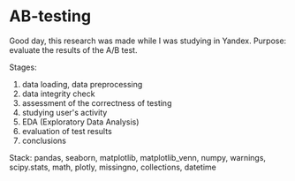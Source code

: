 # AB-testing

Good day, this research was made while I was studying in Yandex.
Purpose: evaluate the results of the A/B test.

Stages: 
1) data loading, data preprocessing
2) data integrity check
3) assessment of the correctness of testing
4) studying user's activity
5) EDA (Exploratory Data Analysis)
6) evaluation of test results
7) conclusions
   
Stack: pandas, seaborn, matplotlib, matplotlib_venn, numpy, warnings, scipy.stats, math, plotly, missingno, collections, datetime
